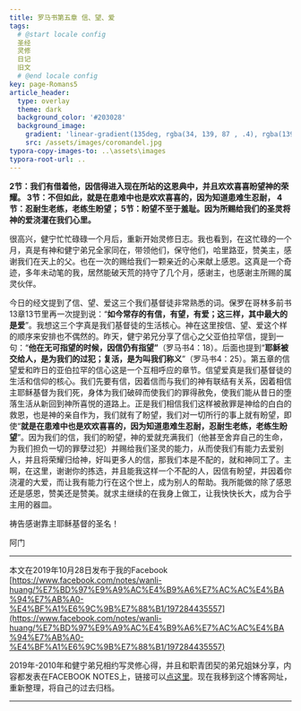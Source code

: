 ```yaml
---
title: 罗马书第五章 信、望、爱
tags: 
  # @start locale config
  圣经
  灵修
  日记
  旧文
  # @end locale config
key: page-Romans5
article_header:
  type: overlay
  theme: dark
  background_color: '#203028'
  background_image:
    gradient: 'linear-gradient(135deg, rgba(34, 139, 87 , .4), rgba(139, 34, 139, .4))'
    src: /assets/images/coromandel.jpg
typora-copy-images-to: ..\assets\images
typora-root-url: ..
---
```


**2节：我们有借着他，因信得进入现在所站的这恩典中，并且欢欢喜喜盼望神的荣耀。
3节：不但如此，就是在患难中也是欢欢喜喜的，因为知道患难生忍耐，
4节：忍耐生老练，老练生盼望；
5节：盼望不至于羞耻。因为所赐给我们的圣灵将神的爱浇灌在我们心里。**

<!--more-->

很高兴，健宁忙忙碌碌一个月后，重新开始灵修日志。我也看到，在这忙碌的一个月，真是有神和健宁弟兄全家同在，带领他们，保守他们，哈里路亚，赞美主，感谢我们在天上的父。也在一次的赐给我们一颗亲近的心来献上感恩。这真是一个奇迹，多年未动笔的我，居然能破天荒的持守了几个月，感谢主，也感谢主所赐的属灵伙伴。

今日的经文提到了信、望、爱这三个我们基督徒非常熟悉的词。保罗在哥林多前书13章13节里再一次提到说：“**如今常存的有信，有望，有爱；这三样，其中最大的是爱**”。我想这三个字真是我们基督徒的生活核心。神在这里按信、望、爱这个样的顺序来安排也不偶然的。昨天，健宁弟兄分享了信心之父亚伯拉罕信，提到一句：“**他在无可指望的时候，因信仍有指望”**（罗马书4：18）。后面也提到“**耶稣被交给人，是为我们的过犯；复活，是为叫我们称义**”（罗马书4：25）。第五章的信望爱和昨日的亚伯拉罕的信心这是一个互相呼应的章节。信望爱真是我们基督徒的生活和信仰的核心。我们先要有信，因着信而与我们的神有联结有关系，因着相信主耶稣基督为我们死，身体为我们破碎而使我们的罪得赦免，使我们能从昔日的堕落生活从新回到神所喜悦的道路上。正是我们相信我们这样被赦罪是神给的白白的救恩，也是神的亲自作为，我们就有了盼望，我们对一切所行的事上就有盼望，即使“**就是在患难中也是欢欢喜喜的，因为知道患难生忍耐，忍耐生老练，老练生盼望**”。因为我们的信，我们的盼望，神的爱就充满我们（他甚至舍弃自己的生命，为我们担负一切的罪孽过犯）并赐给我们圣灵的能力，从而使我们有能力去爱别人，并且将荣耀归给神，好叫更多人的信，那我们本是不配的，就和神同工了。主啊，在这里，谢谢你的拣选，并且能我这样一个不配的人，因信有盼望，并因着你浇灌的大爱，而让我有能力行在这个世上，成为别人的帮助。我所能做的除了感恩还是感恩，赞美还是赞美。就求主继续的在我身上做工，让我快快长大，成为合乎主用的器皿。

祷告感谢靠主耶稣基督的圣名！

阿门

---

本文在2019年10月28日发布于我的Facebook [https://www.facebook.com/notes/wanli-huang/%E7%BD%97%E9%A9%AC%E4%B9%A6%E7%AC%AC%E4%BA%94%E7%AB%A0-%E4%BF%A1%E6%9C%9B%E7%88%B1/197284435557](https://www.facebook.com/notes/wanli-huang/%E7%BD%97%E9%A9%AC%E4%B9%A6%E7%AC%AC%E4%BA%94%E7%AB%A0-%E4%BF%A1%E6%9C%9B%E7%88%B1/197284435557)

2019年-2010年和健宁弟兄相约写灵修心得，并且和职青团契的弟兄姐妹分享，内容都发表在FACEBOOK NOTES上，链接可以[点这里](https://www.facebook.com/wanli.huang/notes)。现在我移到这个博客网址，重新整理，将自己的过去归档。

---





